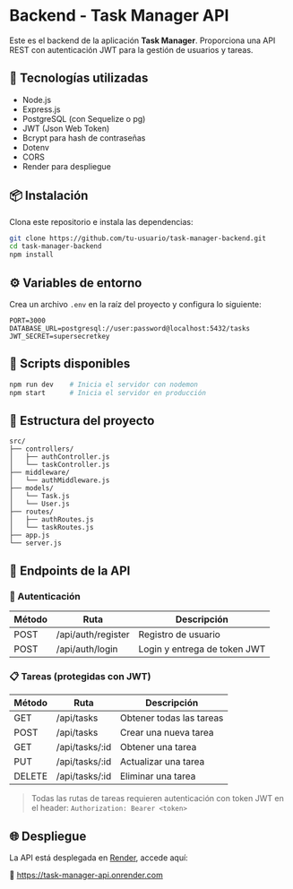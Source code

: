 # Backend - Task Manager API

Este es el backend de la aplicación **Task Manager**. Proporciona una API REST con autenticación JWT para la gestión de usuarios y tareas.

## 🚀 Tecnologías utilizadas

- Node.js
- Express.js
- PostgreSQL (con Sequelize o pg)
- JWT (Json Web Token)
- Bcrypt para hash de contraseñas
- Dotenv
- CORS
- Render para despliegue

## 📦 Instalación

Clona este repositorio e instala las dependencias:

```bash
git clone https://github.com/tu-usuario/task-manager-backend.git
cd task-manager-backend
npm install
```

## ⚙️ Variables de entorno

Crea un archivo `.env` en la raíz del proyecto y configura lo siguiente:

```env
PORT=3000
DATABASE_URL=postgresql://user:password@localhost:5432/tasks
JWT_SECRET=supersecretkey
```

## 🧪 Scripts disponibles

```bash
npm run dev    # Inicia el servidor con nodemon
npm start      # Inicia el servidor en producción
```

## 📁 Estructura del proyecto

```
src/
├── controllers/
│   ├── authController.js
│   └── taskController.js
├── middleware/
│   └── authMiddleware.js
├── models/
│   └── Task.js
│   └── User.js
├── routes/
│   ├── authRoutes.js
│   └── taskRoutes.js
├── app.js
└── server.js
```

## 📡 Endpoints de la API

### 🔐 Autenticación

| Método | Ruta        | Descripción         |
|--------|-------------|---------------------|
| POST   | /api/auth/register | Registro de usuario |
| POST   | /api/auth/login    | Login y entrega de token JWT |

### 📋 Tareas (protegidas con JWT)

| Método | Ruta              | Descripción              |
|--------|-------------------|--------------------------|
| GET    | /api/tasks        | Obtener todas las tareas |
| POST   | /api/tasks        | Crear una nueva tarea    |
| GET    | /api/tasks/:id    | Obtener una tarea        |
| PUT    | /api/tasks/:id    | Actualizar una tarea     |
| DELETE | /api/tasks/:id    | Eliminar una tarea       |

> Todas las rutas de tareas requieren autenticación con token JWT en el header: `Authorization: Bearer <token>`

## 🌐 Despliegue

La API está desplegada en [Render](https://render.com/), accede aquí:

🔗 https://task-manager-api.onrender.com
